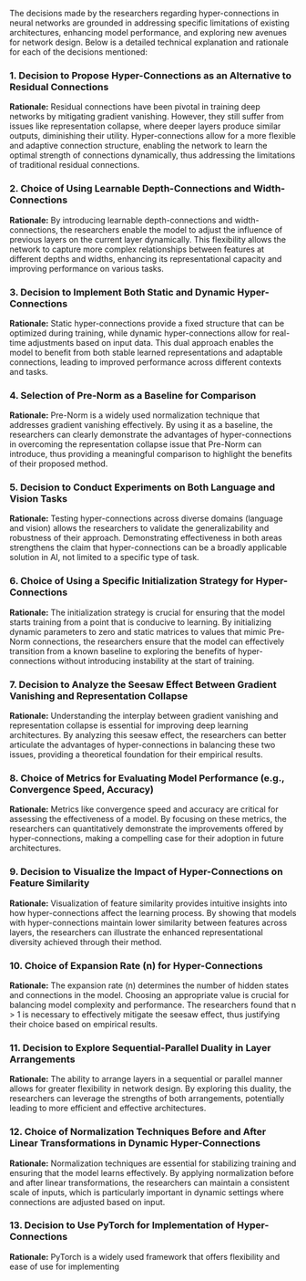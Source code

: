The decisions made by the researchers regarding hyper-connections in neural networks are grounded in addressing specific limitations of existing architectures, enhancing model performance, and exploring new avenues for network design. Below is a detailed technical explanation and rationale for each of the decisions mentioned:

### 1. Decision to Propose Hyper-Connections as an Alternative to Residual Connections
**Rationale:** Residual connections have been pivotal in training deep networks by mitigating gradient vanishing. However, they still suffer from issues like representation collapse, where deeper layers produce similar outputs, diminishing their utility. Hyper-connections allow for a more flexible and adaptive connection structure, enabling the network to learn the optimal strength of connections dynamically, thus addressing the limitations of traditional residual connections.

### 2. Choice of Using Learnable Depth-Connections and Width-Connections
**Rationale:** By introducing learnable depth-connections and width-connections, the researchers enable the model to adjust the influence of previous layers on the current layer dynamically. This flexibility allows the network to capture more complex relationships between features at different depths and widths, enhancing its representational capacity and improving performance on various tasks.

### 3. Decision to Implement Both Static and Dynamic Hyper-Connections
**Rationale:** Static hyper-connections provide a fixed structure that can be optimized during training, while dynamic hyper-connections allow for real-time adjustments based on input data. This dual approach enables the model to benefit from both stable learned representations and adaptable connections, leading to improved performance across different contexts and tasks.

### 4. Selection of Pre-Norm as a Baseline for Comparison
**Rationale:** Pre-Norm is a widely used normalization technique that addresses gradient vanishing effectively. By using it as a baseline, the researchers can clearly demonstrate the advantages of hyper-connections in overcoming the representation collapse issue that Pre-Norm can introduce, thus providing a meaningful comparison to highlight the benefits of their proposed method.

### 5. Decision to Conduct Experiments on Both Language and Vision Tasks
**Rationale:** Testing hyper-connections across diverse domains (language and vision) allows the researchers to validate the generalizability and robustness of their approach. Demonstrating effectiveness in both areas strengthens the claim that hyper-connections can be a broadly applicable solution in AI, not limited to a specific type of task.

### 6. Choice of Using a Specific Initialization Strategy for Hyper-Connections
**Rationale:** The initialization strategy is crucial for ensuring that the model starts training from a point that is conducive to learning. By initializing dynamic parameters to zero and static matrices to values that mimic Pre-Norm connections, the researchers ensure that the model can effectively transition from a known baseline to exploring the benefits of hyper-connections without introducing instability at the start of training.

### 7. Decision to Analyze the Seesaw Effect Between Gradient Vanishing and Representation Collapse
**Rationale:** Understanding the interplay between gradient vanishing and representation collapse is essential for improving deep learning architectures. By analyzing this seesaw effect, the researchers can better articulate the advantages of hyper-connections in balancing these two issues, providing a theoretical foundation for their empirical results.

### 8. Choice of Metrics for Evaluating Model Performance (e.g., Convergence Speed, Accuracy)
**Rationale:** Metrics like convergence speed and accuracy are critical for assessing the effectiveness of a model. By focusing on these metrics, the researchers can quantitatively demonstrate the improvements offered by hyper-connections, making a compelling case for their adoption in future architectures.

### 9. Decision to Visualize the Impact of Hyper-Connections on Feature Similarity
**Rationale:** Visualization of feature similarity provides intuitive insights into how hyper-connections affect the learning process. By showing that models with hyper-connections maintain lower similarity between features across layers, the researchers can illustrate the enhanced representational diversity achieved through their method.

### 10. Choice of Expansion Rate (n) for Hyper-Connections
**Rationale:** The expansion rate (n) determines the number of hidden states and connections in the model. Choosing an appropriate value is crucial for balancing model complexity and performance. The researchers found that n > 1 is necessary to effectively mitigate the seesaw effect, thus justifying their choice based on empirical results.

### 11. Decision to Explore Sequential-Parallel Duality in Layer Arrangements
**Rationale:** The ability to arrange layers in a sequential or parallel manner allows for greater flexibility in network design. By exploring this duality, the researchers can leverage the strengths of both arrangements, potentially leading to more efficient and effective architectures.

### 12. Choice of Normalization Techniques Before and After Linear Transformations in Dynamic Hyper-Connections
**Rationale:** Normalization techniques are essential for stabilizing training and ensuring that the model learns effectively. By applying normalization before and after linear transformations, the researchers can maintain a consistent scale of inputs, which is particularly important in dynamic settings where connections are adjusted based on input.

### 13. Decision to Use PyTorch for Implementation of Hyper-Connections
**Rationale:** PyTorch is a widely used framework that offers flexibility and ease of use for implementing